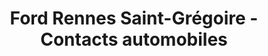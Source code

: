 ---
title: "Ford Rennes Saint-Grégoire - Contacts automobiles"
url: /rennes/ford-rennes-saint-gregoire-contacts-automobiles/
shop: Autowerkstatt
---
